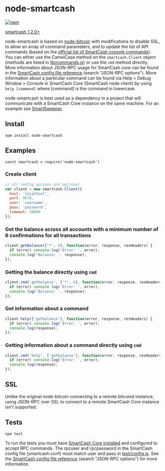 # node-smartcash
[![npm](https://img.shields.io/badge/npm-1.1.2-blue.svg)](https://npmjs.org/package/node-smartcash)

[smartcash 1.2.0+](https://github.com/SmartCash/Core-Smart/releases)

node-smartcash is based on [node-bitcoin](https://github.com/freewil/node-bitcoin) with modifications to disable SSL, to allow an array of command parameters, and to update the list of API commands (based on the [official list of SmartCash console commands](https://smartcash.freshdesk.com/support/solutions/articles/35000027144-debug-console-command-line)). You can either use the CamelCase method on the `smartcash.Client` object (methods are listed in [lib/commands.js](/lib/commands.js)) or use the `cmd` method directly. More information about JSON-RPC usage for SmartCash core can be found in the [SmartCash config file reference](https://smartcash.freshdesk.com/support/solutions/articles/35000038702-smartcash-conf-configuration-file) (search "JSON-RPC options"). More information about a particular command can be found via Help > Debug Window > Console in SmartCash Core (SmartCash node client) by using `help [command]` where [command] is the command in lowercase.

node-smartcash is best used as a dependency in a project that will communicate with a SmartCash Core instance on the same machine. For an example see [SmartSweeper](https://github.com/swiftlettech/smart-sweeper).

## Install

`npm install node-smartcash`

## Examples

`const smartcash = require('node-smartcash')`

### Create client
```js
// all config options are optional
var client = new smartcash.Client({
  host: 'localhost',
  port: 9678,
  user: 'username',
  pass: 'password',
  timeout: 30000
});
```

### Get the balance across all accounts with a minimum number of 6 confirmations for all transactions

```js
client.getBalance(['*', 6], function(error, response, resHeaders) {
  if (error) console.log('Error: ', error);
  console.log('Balance: ', response);
});
```
### Getting the balance directly using `cmd`

```js
client.cmd('getbalance', ['*', 6], function(error, response, resHeaders){
  if (error) console.log('Error: ', error);
  console.log('Balance: ', response);
});
```

### Get information about a command

```js
client.help(['getbalance'], function(error, response, resHeaders) {
  if (error) console.log('Error: ', error);
  console.log(response);
});
```
### Getting information about a command directly using `cmd`

```js
client.cmd('help', ['getbalance'], function(error, response, resHeaders){
  if (error) console.log('Error: ', error);
  console.log(response);
});
```

## SSL

Unlike the original node-bitcoin connecting to a remote bitcoind instance, using JSON-RPC over SSL to connect to a remote SmartCash Core instance isn't supported.


## Tests

`npm test`

To run the tests you must have [SmartCash Core installed](https://smartcash.cc/wallets/) and configured to accept RPC commands. The rpcuser and rpcpassword in the SmartCash config file (smartcash.conf) must match user and pass in [test/config.js](test/config.js). See the [SmartCash config file reference](https://smartcash.freshdesk.com/support/solutions/articles/35000038702-smartcash-conf-configuration-file) (search "JSON-RPC options") for more information.
